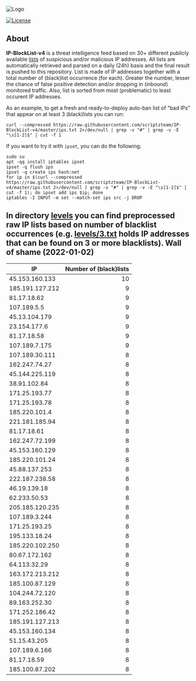 ![Logo](https://i.imgur.com/PyKLAe7.png)

[![License](https://img.shields.io/badge/license-The_Unlicense-red.svg)](https://unlicense.org/)

About
----

**IP-BlockList-v4** is a threat intelligence feed based on 30+ different publicly available [lists](https://github.com/stamparm/maltrail) of suspicious and/or malicious IP addresses. All lists are automatically retrieved and parsed on a daily (24h) basis and the final result is pushed to this repository. List is made of IP addresses together with a total number of (black)list occurrence (for each). Greater the number, lesser the chance of false positive detection and/or dropping in (inbound) monitored traffic. Also, list is sorted from most (problematic) to least occurent IP addresses.

As an example, to get a fresh and ready-to-deploy auto-ban list of "bad IPs" that appear on at least 3 (black)lists you can run:

```
curl --compressed https://raw.githubusercontent.com/scriptzteam/IP-BlockList-v4/master/ips.txt 2>/dev/null | grep -v "#" | grep -v -E "\s[1-2]$" | cut -f 1
```

If you want to try it with `ipset`, you can do the following:

```
sudo su
apt -qq install iptables ipset
ipset -q flush ips
ipset -q create ips hash:net
for ip in $(curl --compressed https://raw.githubusercontent.com/scriptzteam/IP-BlockList-v4/master/ips.txt 2>/dev/null | grep -v "#" | grep -v -E "\s[1-2]$" | cut -f 1); do ipset add ips $ip; done
iptables -I INPUT -m set --match-set ips src -j DROP
```

In directory [levels](levels) you can find preprocessed raw IP lists based on number of blacklist occurrences (e.g. [levels/3.txt](levels/3.txt) holds IP addresses that can be found on 3 or more blacklists).
Wall of shame (2022-01-02)
----

|IP|Number of (black)lists|
|---|--:|
45.153.160.133|10
185.191.127.212|9
81.17.18.62|9
107.189.5.5|9
45.13.104.179|9
23.154.177.6|9
81.17.18.58|9
107.189.7.175|9
107.189.30.111|8
162.247.74.27|8
45.144.225.119|8
38.91.102.84|8
171.25.193.77|8
171.25.193.78|8
185.220.101.4|8
221.181.185.94|8
81.17.18.61|8
162.247.72.199|8
45.153.160.129|8
185.220.101.24|8
45.88.137.253|8
222.187.238.58|8
46.19.139.18|8
62.233.50.53|8
205.185.120.235|8
107.189.3.244|8
171.25.193.25|8
195.133.18.24|8
185.220.102.250|8
80.67.172.162|8
64.113.32.29|8
163.172.213.212|8
185.100.87.129|8
104.244.72.120|8
89.163.252.30|8
171.252.186.42|8
185.191.127.213|8
45.153.160.134|8
51.15.43.205|8
107.189.6.166|8
81.17.18.59|8
185.100.87.202|8
